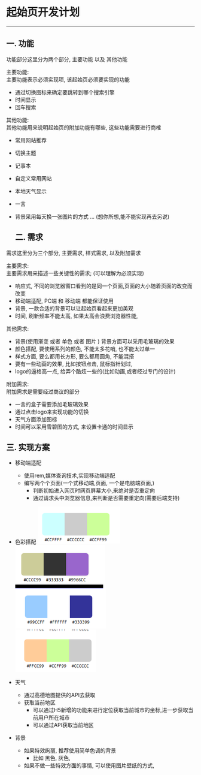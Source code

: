 # 起始页开发计划
____

## 一. 功能  

功能部分这里分为两个部分, 主要功能 以及 其他功能  

主要功能:   
主要功能表示必须实现项, 该起始页必须要实现的功能  
- 通过切换图标来确定要跳转到哪个搜索引擎  
- 时间显示
- 回车搜索  

其他功能:  
其他功能用来说明起始页的附加功能有哪些, 这些功能需要进行商榷  
- 常用网站推荐
- 切换主题  
- 记事本  
- 自定义常用网站  
- 本地天气显示    
- 一言
- 背景采用每天换一张图片的方式
... (想你所想,能不能实现再去另说)  
  

  ## 二. 需求  

需求这里分为三个部分, 主要需求, 样式需求, 以及附加需求  

主要需求:  
主要需求用来描述一些关键性的需求; (可以理解为必须实现)  

- 响应式, 不同的浏览器窗口看到的是同一个页面,页面的大小随着页面的改变而改变
- 移动端适配, PC端 和 移动端 都能保证使用  
- 背景, 一款合适的背景可以让起始页看起来更加美观
- 时间, 刷新频率不能太高, 如果太高会浪费浏览器性能,

其他需求: 
- 背景(使用渐变 或者 单色 或者 图片 ) 背景方面可以采用毛玻璃的效果
- 颜色搭配, 要使用系列的颜色, 不能太多花哨, 也不能太过单一  
- 样式方面, 要么都用长方形, 要么都用圆角, 不能混搭  
- 要有一些动画的效果, 比如按钮点击, 鼠标指针划过, 
- logo的逼格高一点, 给弄个酷炫一些的(比如动画,或者经过专门的设计)

附加需求:  
附加需求是需要经过商议的部分  
- 一言的盒子需要添加毛玻璃效果
- 通过点击logo来实现功能的切换
- 天气方面添加图标
- 时间可以采用雪碧图的方式, 来设置卡通的时间显示


## 三. 实现方案 

- 移动端适配
  - 使用rem,媒体查询技术,实现移动端适配 
  - 编写两个个页面(一个式移动端,页面, 一个是电脑端页面,)
    -  判断初始进入网页时网页屏幕大小,来绝对是否重定向
    - 通过请求头中浏览器信息,来判断是否需要重定向(需要后端支持)
  
- 色彩搭配
![img.png](img.png)  
![img_1.png](img_1.png)  
![img_2.png](img_2.png)  
  ![img_3.png](img_3.png)  
  
- 天气
  - 通过高德地图提供的API去获取
  - 获取当前地区
    - 可以通过H5新增的功能来进行定位获取当前城市的坐标,进一步获取当前用户所在城市
    - 可以通过API获取当前地区
- 背景
  - 如果特效绚丽, 推荐使用简单色调的背景
    - 比如 黑色, 灰色,
  - 如果不做一些特效方面的事情, 可以使用图片壁纸的方式,
  
